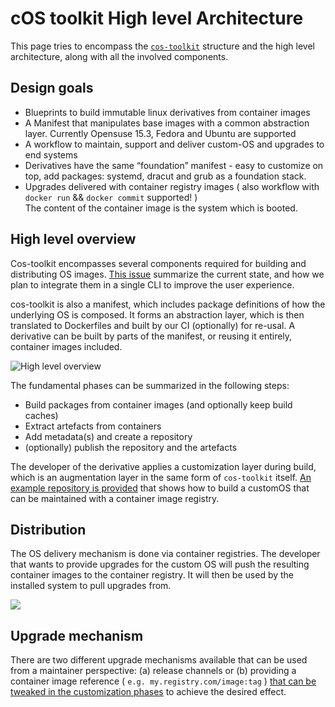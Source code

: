 # cOS toolkit High level Architecture

This page tries to encompass the [`cos-toolkit`](https://github.com/rancher-sandbox/cOS-toolkit) structure and the high level architecture, along with all the involved components.


## Design goals

- Blueprints to build immutable linux derivatives from container images
- A Manifest that manipulates base images with a common abstraction layer. Currently Opensuse 15.3, Fedora and Ubuntu are supported
- A workflow to maintain, support and deliver custom-OS and upgrades to end systems
- Derivatives have the same “foundation” manifest - easy to customize on top, add packages: systemd, dracut and grub as a foundation stack.
- Upgrades delivered with container registry images ( also workflow with `docker run` && `docker commit` supported! )
<br/>The content of the container image is the system which is booted.


## High level overview

Cos-toolkit encompasses several components required for building and distributing OS images. [This issue](https://github.com/rancher-sandbox/cOS-toolkit/issues/108) summarize the current state, and how we plan to integrate them in a single CLI to improve the user experience.

cos-toolkit is also a manifest, which includes package definitions of how the underlying OS is composed. It forms an abstraction layer, which is then translated to Dockerfiles and built by our CI (optionally) for re-usal. A derivative can be built by parts of the manifest, or reusing it entirely, container images included.
 
![High level overview](https://docs.google.com/drawings/d/e/2PACX-1vQQJOaISPbMxMYU44UT-M3ou9uGYOrzbXCRXMLPU8m7_ie3ke_08xCsyRLkFZJRB4VnzIeobPciEoQv/pub?w=942&h=532)

The fundamental phases can be summarized in the following steps:

- Build packages from container images (and optionally keep build caches)
- Extract artefacts from containers
- Add metadata(s) and create a repository
- (optionally) publish the repository and the artefacts

The developer of the derivative applies a customization layer during build, which is an augmentation layer in the same form of `cos-toolkit` itself. [An example repository is provided](https://github.com/rancher-sandbox/cos-toolkit-sample-repo) that shows how to build a customOS that can be maintained with a container image registry.

## Distribution

The OS delivery mechanism is done via container registries. The developer that wants to provide upgrades for the custom OS will push the resulting container images to the container registry. It will then be used by the installed system to pull upgrades from.

![](https://docs.google.com/drawings/d/e/2PACX-1vQrTArCYgu-iscf29v1sl1sEn2J81AqBpi9D5xpwGKr9uxR2QywoSqCmsSaJLxRRacoRr0Kq40a7jPF/pub?w=969&h=464)

## Upgrade mechanism

There are two different upgrade mechanisms available that can be used from a maintainer perspective: (a) release channels or (b) providing a container image reference ( `e.g. my.registry.com/image:tag` ) [that can be tweaked in the customization phases](https://github.com/rancher-sandbox/cOS-toolkit#default-oem) to achieve the desired effect. 

<!-- WIP -->